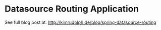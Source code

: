Datasource Routing Application
========

See full blog post at: http://kimrudolph.de/blog/spring-datasource-routing

